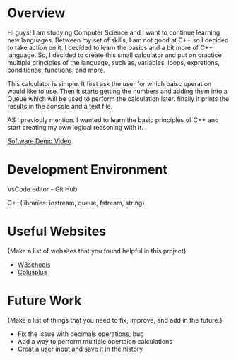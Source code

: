 # Overview

Hi guys! I am studying Computer Science and I want to continue learning new languages. Between my set of skills, I am not good at C++ so I decided to take action on it. I decided to learn the basics and a bit more of C++ language. So, I decided to create this small calculator and put on oractice multiple principles of the language, such as, variables, loops, expretions, conditionas, functions, and more.

This calculator is simple. It first ask the user for which baisc operation would like to use. Then it starts getting the numbers and adding them into a Queue which will be used to perform the calculation later. finally it prints the results in the console and a text file. 

AS I previouly mention. I wanted to learn the basic principles of C++ and start creating my own logical reasoning with it. 


[Software Demo Video](hhttps://youtu.be/TKM-Sqxxf5k)

# Development Environment

VsCode editor - Git Hub 

C++(libraries: iostream, queue, fstream, string)

# Useful Websites

{Make a list of websites that you found helpful in this project}

- [W3schools](https://www.w3schools.com/cpp/)
- [Cplusplus](https://cplusplus.com/doc/tutorial/)

# Future Work

{Make a list of things that you need to fix, improve, and add in the future.}

- Fix the issue with decimals operations, bug
- Add a way to perform multiple opertaion calculations
- Creat a user input and save it in the history